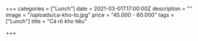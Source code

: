 +++
categories = ["Lunch"]
date = 2021-03-01T17:00:00Z
description = ""
image = "/uploads/ca-kho-to.jpg"
price = "45.000 - 60.000"
tags = ["Lunch"]
title = "Cá rô kho tiêu"

+++
